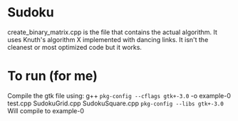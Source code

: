 # Sudoku
create_binary_matrix.cpp is the file that contains the actual algorithm. It uses Knuth's algorithm X implemented with dancing links. It isn't the cleanest or most optimized code but it works.

# To run (for me)
Compile the gtk file using:
g++ `pkg-config --cflags gtk+-3.0` -o example-0 test.cpp SudokuGrid.cpp SudokuSquare.cpp `pkg-config --libs gtk+-3.0`
Will compile to example-0
